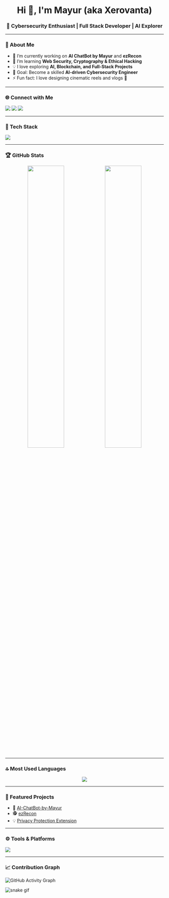 <h1 align="center">Hi 👋, I'm Mayur (aka Xerovanta)</h1>
<h3 align="center">🚀 Cybersecurity Enthusiast | Full Stack Developer | AI Explorer</h3>

---

### 🧠 About Me
- 🔭 I’m currently working on **AI ChatBot by Mayur** and **ezRecon**
- 🌱 I’m learning **Web Security, Cryptography & Ethical Hacking**
- 💡 I love exploring **AI, Blockchain, and Full-Stack Projects**
- 🎯 Goal: Become a skilled **AI-driven Cybersecurity Engineer**
- ⚡ Fun fact: I love designing cinematic reels and vlogs 🎥

---

### 🌐 Connect with Me
<p align="left">
<a href="https://www.linkedin.com/in/mayur-neve-331a33293/" target="_blank"><img src="https://img.shields.io/badge/LinkedIn-0077B5?style=for-the-badge&logo=linkedin&logoColor=white"/></a>
<a href="https://instagram.com/mayur_neve_" target="_blank"><img src="https://img.shields.io/badge/Instagram-E4405F?style=for-the-badge&logo=instagram&logoColor=white"/></a>
<a href="mailto:mayurneve31@gmail.com"><img src="https://img.shields.io/badge/Gmail-D14836?style=for-the-badge&logo=gmail&logoColor=white"/></a>
</p>

---

### 🧰 Tech Stack
<p align="left">
  <img src="https://skillicons.dev/icons?i=python,typescript,javascript,react,nodejs,express,mongodb,mysql,bash,git,tailwind,vercel,linux" />
</p>

---

### 🏆 GitHub Stats
<p align="center">
  <img width="48%" src="https://github-readme-stats.vercel.app/api?username=xerovanta&show_icons=true&theme=tokyonight" />
  <img width="48%" src="https://github-readme-streak-stats.herokuapp.com/?user=xerovanta&theme=tokyonight" />
</p>

---

### 🔝 Most Used Languages
<p align="center">
  <img src="https://github-readme-stats.vercel.app/api/top-langs/?username=xerovanta&layout=compact&theme=tokyonight" />
</p>

---

### 💼 Featured Projects
- 🧠 [AI-ChatBot-by-Mayur](https://github.com/xerovanta/AI-ChatBot-by-Mayur)
- 🕵️ [ezRecon](https://github.com/xerovanta/ezRecon)
- 💡 [Privacy Protection Extension](https://github.com/xerovanta/PrivacyProtect)

---

### ⚙️ Tools & Platforms
<p align="left">
  <img src="https://skillicons.dev/icons?i=vscode,figma,postman,github,vercel,heroku" />
</p>

---

### 📈 Contribution Graph
![GitHub Activity Graph](https://github-readme-activity-graph.vercel.app/graph?username=xerovanta&theme=tokyo-night)

![snake gif](https://github.com/xerovanta/xerovanta/blob/output/github-contribution-grid-snake.gif)

